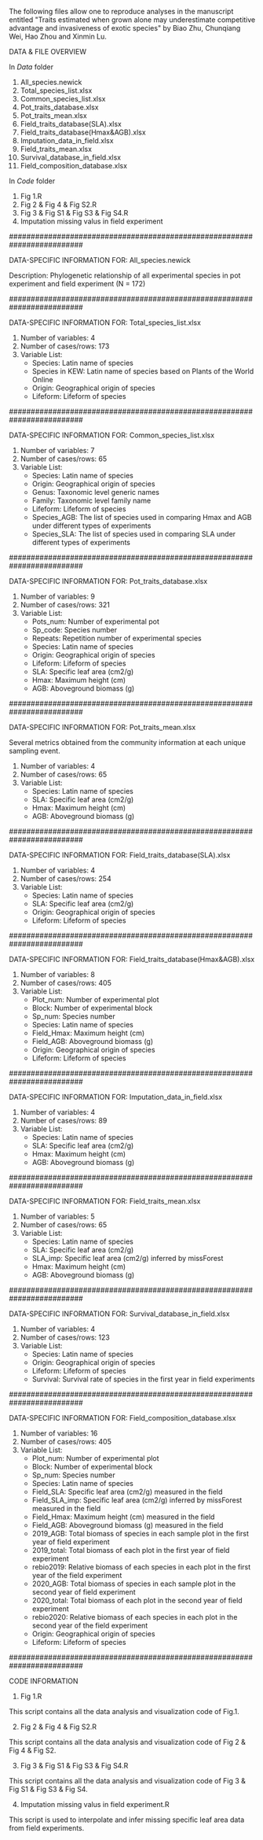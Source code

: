 The following files allow one to reproduce analyses in the manuscript entitled "Traits estimated when grown alone may underestimate competitive advantage and invasiveness of exotic species" by Biao Zhu, Chunqiang Wei, Hao Zhou and Xinmin Lu.

DATA & FILE OVERVIEW

In *Data* folder
1)  All_species.newick
2)  Total_species_list.xlsx
3)  Common_species_list.xlsx
4)  Pot_traits_database.xlsx
5)  Pot_traits_mean.xlsx
6)  Field_traits_database(SLA).xlsx
7)  Field_traits_database(Hmax&AGB).xlsx
8)  Imputation_data_in_field.xlsx
9)  Field_traits_mean.xlsx
10) Survival_database_in_field.xlsx
11) Field_composition_database.xlsx

In *Code* folder
1)  Fig 1.R
2)  Fig 2 & Fig 4 & Fig S2.R
3)  Fig 3 & Fig S1 & Fig S3 & Fig S4.R
4)  Imputation missing valus in field experiment


#########################################################################

DATA-SPECIFIC INFORMATION FOR: All_species.newick

Description: Phylogenetic relationship of all experimental species in pot experiment and field experiment (N = 172)

#########################################################################

DATA-SPECIFIC INFORMATION FOR: Total_species_list.xlsx

1. Number of variables: 4
2. Number of cases/rows: 173
3. Variable List:  
    * Species: Latin name of species
    * Species in KEW: Latin name of species based on Plants of the World Online 
    * Origin: Geographical origin of species
    * Lifeform: Lifeform of species

#########################################################################

DATA-SPECIFIC INFORMATION FOR: Common_species_list.xlsx

1. Number of variables: 7
2. Number of cases/rows: 65
3. Variable List:
    * Species: Latin name of species
    * Origin: Geographical origin of species
    * Genus: Taxonomic level generic names
    * Family: Taxonomic level family name
    * Lifeform: Lifeform of species
    * Species_AGB: The list of species used in comparing Hmax and AGB under different types of experiments
    * Species_SLA: The list of species used in comparing SLA under different types of experiments

#########################################################################

DATA-SPECIFIC INFORMATION FOR: Pot_traits_database.xlsx

1. Number of variables: 9
2. Number of cases/rows: 321
3. Variable List:
    * Pots_num: Number of experimental pot
    * Sp_code: Species number
    * Repeats: Repetition number of experimental species
    * Species: Latin name of species
    * Origin:  Geographical origin of species
    * Lifeform: Lifeform of species
    * SLA: Specific leaf area (cm2/g)
    * Hmax:  Maximum height (cm)
    * AGB: Aboveground biomass (g)

#########################################################################

DATA-SPECIFIC INFORMATION FOR: Pot_traits_mean.xlsx

Several metrics obtained from the community information at each unique sampling event.

1. Number of variables: 4
2. Number of cases/rows: 65
3. Variable List:
    * Species: Latin name of species
    * SLA: Specific leaf area (cm2/g)
    * Hmax:  Maximum height (cm)
    * AGB: Aboveground biomass (g)

#########################################################################

DATA-SPECIFIC INFORMATION FOR: Field_traits_database(SLA).xlsx

1. Number of variables: 4
2. Number of cases/rows: 254
3. Variable List:
    * Species: Latin name of species
    * SLA: Specific leaf area (cm2/g)
    * Origin:  Geographical origin of species
    * Lifeform: Lifeform of species

#########################################################################

DATA-SPECIFIC INFORMATION FOR: Field_traits_database(Hmax&AGB).xlsx

1. Number of variables: 8
2. Number of cases/rows: 405
3. Variable List:
    * Plot_num: Number of experimental plot
    * Block: Number of experimental block
    * Sp_num:  Species number
    * Species: Latin name of species
    * Field_Hmax:  Maximum height (cm)
    * Field_AGB: Aboveground biomass (g)
    * Origin:  Geographical origin of species
    * Lifeform: Lifeform of species

#########################################################################

DATA-SPECIFIC INFORMATION FOR: Imputation_data_in_field.xlsx

1. Number of variables: 4
2. Number of cases/rows: 89
3. Variable List:
    * Species: Latin name of species
    * SLA: Specific leaf area (cm2/g)
    * Hmax:  Maximum height (cm)
    * AGB: Aboveground biomass (g)

#########################################################################

DATA-SPECIFIC INFORMATION FOR: Field_traits_mean.xlsx

1. Number of variables: 5
2. Number of cases/rows: 65
3. Variable List:
    * Species: Latin name of species
    * SLA: Specific leaf area (cm2/g)
    * SLA_imp: Specific leaf area (cm2/g) inferred by missForest
    * Hmax:  Maximum height (cm)
    * AGB: Aboveground biomass (g)

#########################################################################

DATA-SPECIFIC INFORMATION FOR: Survival_database_in_field.xlsx

1. Number of variables: 4
2. Number of cases/rows: 123
3. Variable List:
    * Species: Latin name of species
    * Origin:  Geographical origin of species
    * Lifeform: Lifeform of species
    * Survival: Survival rate of species in the first year in field experiments

#########################################################################

DATA-SPECIFIC INFORMATION FOR: Field_composition_database.xlsx

1. Number of variables: 16
2. Number of cases/rows: 405
3. Variable List:
    * Plot_num: Number of experimental plot
    * Block: Number of experimental block
    * Sp_num:  Species number
    * Species: Latin name of species
    * Field_SLA: Specific leaf area (cm2/g) measured in the field
    * Field_SLA_imp: Specific leaf area (cm2/g) inferred by missForest measured in the field
    * Field_Hmax:  Maximum height (cm) measured in the field
    * Field_AGB: Aboveground biomass (g) measured in the field
    * 2019_AGB: Total biomass of species in each sample plot in the first year of field experiment
    * 2019_total: Total biomass of each plot in the first year of field experiment
    * rebio2019: Relative biomass of each species in each plot in the first year of the field experiment
    * 2020_AGB: Total biomass of species in each sample plot in the second year of field experiment
    * 2020_total: Total biomass of each plot in the second  year of field experiment
    * rebio2020: Relative biomass of each species in each plot in the second year of the field experiment
    * Origin:  Geographical origin of species
    * Lifeform: Lifeform of species

#########################################################################


CODE INFORMATION

1)  Fig 1.R

This script contains all the data analysis and visualization code of Fig.1.

2)  Fig 2 & Fig 4 & Fig S2.R

This script contains all the data analysis and visualization code of Fig 2 & Fig 4 & Fig S2.

3)  Fig 3 & Fig S1 & Fig S3 & Fig S4.R

This script contains all the data analysis and visualization code of Fig 3 & Fig S1 & Fig S3 & Fig S4.

4)  Imputation missing valus in field experiment.R

This script is used to interpolate and infer missing specific leaf area data from field experiments.
